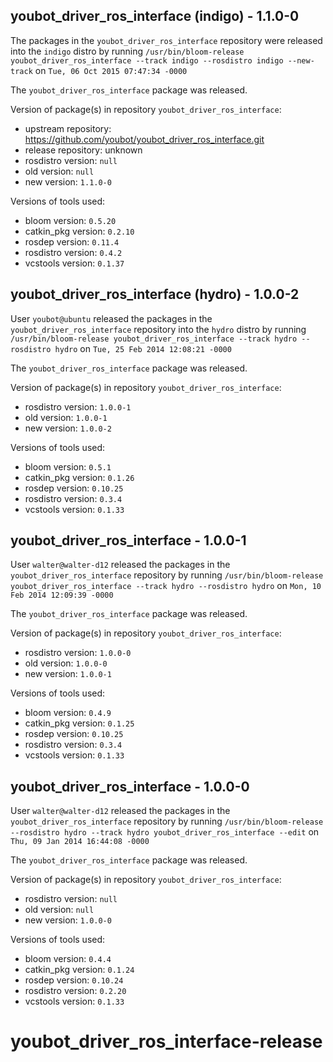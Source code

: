 ## youbot_driver_ros_interface (indigo) - 1.1.0-0

The packages in the `youbot_driver_ros_interface` repository were released into the `indigo` distro by running `/usr/bin/bloom-release youbot_driver_ros_interface --track indigo --rosdistro indigo --new-track` on `Tue, 06 Oct 2015 07:47:34 -0000`

The `youbot_driver_ros_interface` package was released.

Version of package(s) in repository `youbot_driver_ros_interface`:
- upstream repository: https://github.com/youbot/youbot_driver_ros_interface.git
- release repository: unknown
- rosdistro version: `null`
- old version: `null`
- new version: `1.1.0-0`

Versions of tools used:
- bloom version: `0.5.20`
- catkin_pkg version: `0.2.10`
- rosdep version: `0.11.4`
- rosdistro version: `0.4.2`
- vcstools version: `0.1.37`


## youbot_driver_ros_interface (hydro) - 1.0.0-2

User `youbot@ubuntu` released the packages in the `youbot_driver_ros_interface` repository into the `hydro` distro by running `/usr/bin/bloom-release youbot_driver_ros_interface --track hydro --rosdistro hydro` on `Tue, 25 Feb 2014 12:08:21 -0000`

The `youbot_driver_ros_interface` package was released.

Version of package(s) in repository `youbot_driver_ros_interface`:
- rosdistro version: `1.0.0-1`
- old version: `1.0.0-1`
- new version: `1.0.0-2`

Versions of tools used:
- bloom version: `0.5.1`
- catkin_pkg version: `0.1.26`
- rosdep version: `0.10.25`
- rosdistro version: `0.3.4`
- vcstools version: `0.1.33`


## youbot_driver_ros_interface - 1.0.0-1

User `walter@walter-d12` released the packages in the `youbot_driver_ros_interface` repository by running `/usr/bin/bloom-release youbot_driver_ros_interface --track hydro --rosdistro hydro` on `Mon, 10 Feb 2014 12:09:39 -0000`

The `youbot_driver_ros_interface` package was released.

Version of package(s) in repository `youbot_driver_ros_interface`:
- rosdistro version: `1.0.0-0`
- old version: `1.0.0-0`
- new version: `1.0.0-1`

Versions of tools used:
- bloom version: `0.4.9`
- catkin_pkg version: `0.1.25`
- rosdep version: `0.10.25`
- rosdistro version: `0.3.4`
- vcstools version: `0.1.33`


## youbot_driver_ros_interface - 1.0.0-0

User `walter@walter-d12` released the packages in the `youbot_driver_ros_interface` repository by running `/usr/bin/bloom-release --rosdistro hydro --track hydro youbot_driver_ros_interface --edit` on `Thu, 09 Jan 2014 16:44:08 -0000`

The `youbot_driver_ros_interface` package was released.

Version of package(s) in repository `youbot_driver_ros_interface`:
- rosdistro version: `null`
- old version: `null`
- new version: `1.0.0-0`

Versions of tools used:
- bloom version: `0.4.4`
- catkin_pkg version: `0.1.24`
- rosdep version: `0.10.24`
- rosdistro version: `0.2.20`
- vcstools version: `0.1.33`


youbot_driver_ros_interface-release
===================================
